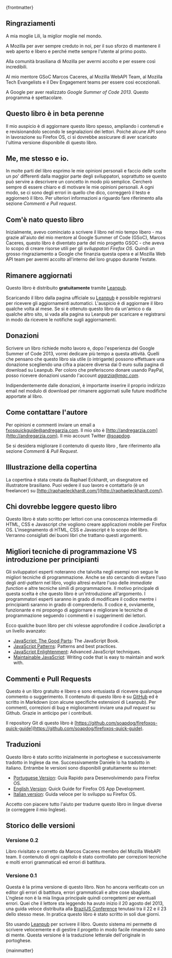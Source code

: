 {frontmatter}

## Ringraziamenti

A mia moglie Lili, la miglior moglie nel mondo.

A Mozilla per aver sempre creduto in noi,  per il suo sforzo di mantenere il web aperto e libero e perché mette sempre l'utente al primo posto.

Alla comunità brasiliana di Mozilla per avermi accolto e per essere così incredibili.

Al mio mentore GSoC Marcos Caceres, al Mozilla WebAPI Team, al Mozilla Tech Evangelists e il Dev Engagement teams per essere così eccezionali.

A Google per aver realizzato *Google Summer of Code 2013*. Questo programma è spettacolare.

## Questo libro è in beta perenne

Il mio auspicio è di aggiornare questo libro spesso, ampliando i contenuti e e revisionandolo secondo le segnalazioni dei lettori. Poiché alcune API sono in lavorazione su Firefox OS, ci si dovrebbe assicurare di aver scaricato l'ultima versione disponibile di questo libro.

## Me, me stesso e io. 

In molte parti del libro esprimo le mie opinioni personali e faccio delle scelte un po' differenti dalla maggior parte degli sviluppatori, soprattutto se questo può servire a descrivere un concetto in modo più semplice. Cercherò sempre di essere chiaro e di motivare le mie opinioni personali. A ogni modo, se ci sono degli errori in quello che dico, correggerò il testo e aggiornerò il libro. Per ulteriori informazioni a riguardo fare riferimento alla sezione *Commenti e Pull request*.

## Com'è nato questo libro

Inizialmente, avevo cominciato a scrivere il libro nel mio tempo libero - ma grazie all'aiuto del mio mentore al Google Summer of Code (GSoC), Marcos Caceres, questo libro è diventato parte del mio progetto GSOC - che aveva lo scopo di creare risorse utili per gli *sviluppatori Firefox OS*. Quindi un grosso ringraziamento a Google che finanzia questa opera e al Mozilla Web API team per avermi accolto all'interno del loro gruppo durante l'estate.

## Rimanere aggiornati

Questo libro è distribuito **gratuitamente** tramite [Leanpub](http://leanpub.com). 

Scaricando il libro dalla pagina ufficiale su [Leanpub](http://leanpub.com/quickguidefirefoxosdevelopment) è possibile registrarsi per ricevere gli aggiornamenti automatici. L'auspicio è di aggiornare il libro qualche volta al mese. Se si è ottenuto questo libro da un'amico o da qualche altro sito, si vada alla pagina su Leanpub per scaricare e registrarsi in modo da ricevere le notifiche sugli aggiornamenti.

## Donazioni

Scrivere un libro richiede molto lavoro e, dopo l'esperienza del Google Summer of Code 2013, vorrei dedicare più tempo a questa attività. Quelli che pensano che questo libro sia utile (o intrigante) possono effettuare una donazione scegliendo una cifra a piacere diversa dai 0 euro sulla pagina di download su Leanpub. Per coloro che preferiscono donare usando PayPal, posso ricevere donazioni usando l'account *agarzia@mac.com*. 

Indipendentemente dalle donazioni, è importante inserire il proprio indirizzo email nel modulo di download per rimanere aggiornati sulle future modifiche apportate al libro.

## Come contattare l'autore

Per opinioni e commenti inviare un email a  [fxosquickguide@andregarzia.com](mailto:fxosquickguide@andregarzia.com). Il mio sito è [http://andregarzia.com](http://andregarzia.com). Il mio account Twitter  [@soapdog](http://twitter.com/soapdog).

Se si desidera migliorare il contenuto di questo libro , fare riferimento alla sezione *Commenti & Pull Request*.

## Illustrazione della copertina

La copertina è stata creata da Raphael Eckhardt, un disegnatore ed illustratore brasiliano. Puoi vedere il suo lavoro e contattarlo (è un freelancer) su [http://raphaeleckhardt.com/](http://raphaeleckhardt.com/).

## Chi dovrebbe leggere questo libro

Questo libro è stato scritto per lettori con una conoscenza intermedia di HTML, CSS e Javascript che vogliono creare applicazioni mobile per Firefox OS. L'insegnamento di HTML, CSS e Javascript è lo scopo del libro. Verranno consigliati dei buoni libri che trattano questi argomenti.

## Migliori tecniche di programmazione VS introduzione per principianti

Gli sviluppatori esperti noteranno che talvolta negli esempi non seguo le migliori tecniche di programmazione. Anche se sto cercando di evitare l'uso degli *anti-pattern* nel libro, voglio altresì evitare l'uso delle *immediate function* e altre tecniche simili di programmazione. Il motivo principale di questa scelta è che questo libro è un'introduzione all'argomento.
I programmatori esperti saranno in grado di modificare il codice mentre i principianti saranno in grado di comprenderlo. Il codice è, ovviamente, funzionante e mi propongo di aggiornare e migliorare le tecniche di programmazione seguendo i commenti e i suggerimenti dei lettori.

Ecco qualche buon libro per chi volesse approfondire il codice JavaScript a un livello avanzato:

* [JavaScript: The Good Parts](http://shop.oreilly.com/product/9780596517748.do): The JavaScript Book.
* [JavaScript Patterns](http://shop.oreilly.com/product/9780596806767.do): Patterns and best practices.
* [JavaScript Enlightenment](): Advanced JavaScript techniques.
* [Maintainable JavaScript](http://shop.oreilly.com/product/0636920027713.do): Writing code that is easy to maintain and work with.

## Commenti e Pull Requests

Questo è un libro gratuito e libero e sono entusiasta di ricevere qualunque commento o suggerimento.
Il contenuto di questo libro è su [GitHub](https://github.com/soapdog/firefoxos-quick-guide) ed è scritto in Markdown (con alcune specifiche estensioni di Leanpub). Per commenti, correzioni di bug e miglioramenti inviare una *pull request* su Github. Grazie in anticipo per i contributi.

Il repository Git di questo libro è [https://github.com/soapdog/firefoxos-quick-guide](https://github.com/soapdog/firefoxos-quick-guide).

## Traduzioni

Questo libro è stato scritto inizialmente in portoghese e successivamente tradotto in Inglese da me.
Successivamente Daniele lo ha tradotto in italiano.
Entrambe le versioni sono disponibili gratuitamente su internet:

* [Portuguese Version](http://leanpub.com/guiarapidofirefoxos): Guia Rapido para Desenvolvimendo para Firefox OS.
* [English Version](http://leanpub.com/quickguidefirefoxosdevelopment): Quick Guide for Firefox OS App Development.
* [Italian version](https://github.com/Mte90/firefoxos-quick-guide): Guida veloce per lo sviluppo su Firefox OS.

Accetto con piacere tutto l'aiuto per tradurre questo libro in lingue diverse (e correggere il mio Inglese).

## Storico delle versioni

### Versione 0.2
Libro rivisitato e corretto da Marcos Caceres membro del Mozilla WebAPI team. Il contenuto di ogni capitolo è stato controllato per correzioni tecniche e molti errori grammaticali ed errori di battitura. 

### Versione 0.1

Questa è la prima versione di questo libro. Non ho ancora verificato con un editor gli errori di battitura, errori grammaticali e altre cose sbagliate. L'nglese non è la mia lingua principale quindi corregetemi per eventuali errori. Quei che il lettore sta leggendo ha avuto inizio il 20 agosto del 2013, una guida veloce distribuita alla [BrazilJS Conference](http://braziljs.com.br/) tenutasi tra il 22 e il 23 dello stesso mese. In pratica questo libro è stato scritto in soli due giorni.

Sto usando [Leanpub](http://leanpub.com) per scrivere il libro. Questo sistema mi permette di scrivere velocemente e di gestire il progetto in modo facile rimanendo sano di mente. Questa versione è la traduzione letterale dell'originale in portoghese.

{mainmatter}
